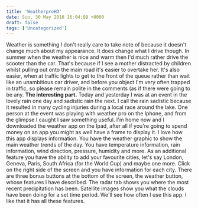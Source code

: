 ```yaml
---
title: 'WeatherproHD'
date: Sun, 30 May 2010 16:04:09 +0000
draft: false
tags: ['Uncategorized']
---
```


Weather is something I don't really care to take note of because it doesn't change much about my appearance. It does change what I drive though. In summer when the weather is nice and warm then I'd much rather drive the scooter than the car. That's because if I see a mother distracted by children whilst pulling out onto the main road it's easier to overtake her. It's also easier, when at traffic lights to get to the front of the queue rather than wait like an unambitious car driver, and before you object I'm very often trapped in traffic, so please remain polite in the comments (as if there were going to be any. **The interesting part.** Today and yesterday I was at an event in the lovely rain one day and sadistic rain the next. I call the rain sadistic because it resulted in many cycling injuries during a local race around the lake. One person at the event was playing with weather pro on the Iphone, and from the glimpse I caught I saw something useful. I'm home now and I downloaded the weather app on the Ipad, after all if you're going to spend money on an app you might as well have a frame to display it. I love how this app displays information. You have the weather graphic to show the main weather trends of the day. You have temperature information, rain information, wind direction, pressure, humidity and more. As an additional feature you have the ability to add your favourite cities, let's say London, Geneva, Paris, South Africa (for the World Cup) and maybe one more. Click on the right side of the screen and you have information for each city. There are three bonus buttons at the bottom of the screen, the weather button, whose features I have described. The radar tab shows you where the most recent precipitation has been. Satellite images show you what the clouds have been doing for a set time period. We'll see how often I use this app. I like that it has all these features.